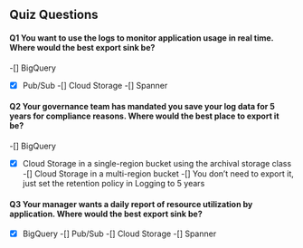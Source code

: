 ## Quiz Questions

#### Q1 You want to use the logs to monitor application usage in real time. Where would the best export sink be?

-[] BigQuery
-[x] Pub/Sub
-[] Cloud Storage
-[] Spanner


#### Q2 Your governance team has mandated you save your log data for 5 years for compliance reasons. Where would the best place to export it be?

-[] BigQuery
-[x] Cloud Storage in a single-region bucket using the archival storage class
-[] Cloud Storage in a multi-region bucket
-[] You don’t need to export it, just set the retention policy in Logging to 5 years


#### Q3 Your manager wants a daily report of resource utilization by application. Where would the best export sink be?

-[x] BigQuery
-[] Pub/Sub
-[] Cloud Storage
-[] Spanner
